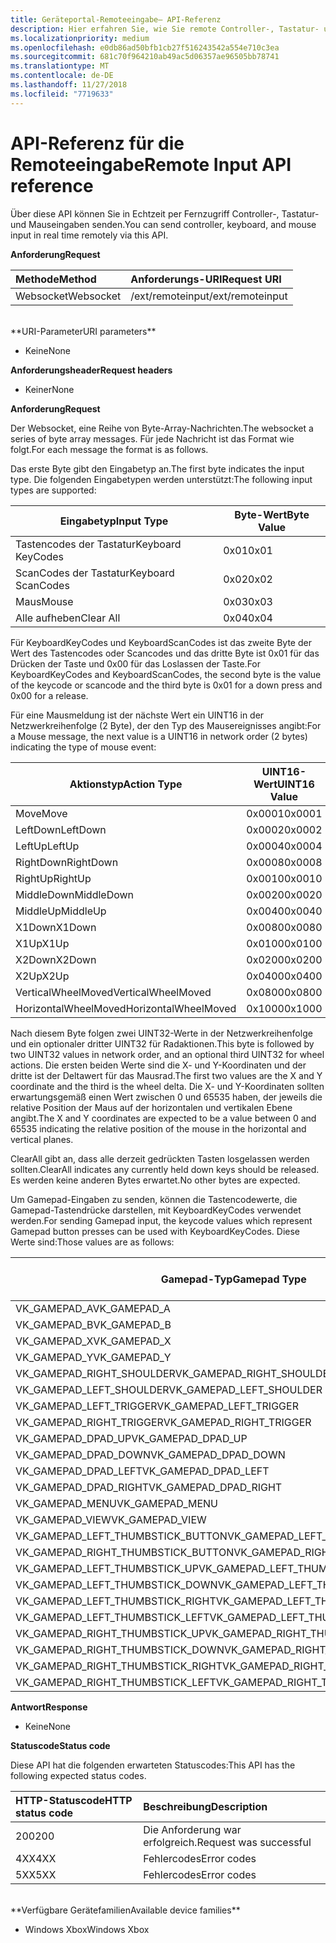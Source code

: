 ```yaml
---
title: Geräteportal-Remoteeingabe– API-Referenz
description: Hier erfahren Sie, wie Sie remote Controller-, Tastatur- und Mauseingaben auf einer Xbox senden.
ms.localizationpriority: medium
ms.openlocfilehash: e0db86ad50bfb1cb27f516243542a554e710c3ea
ms.sourcegitcommit: 681c70f964210ab49ac5d06357ae96505bb78741
ms.translationtype: MT
ms.contentlocale: de-DE
ms.lasthandoff: 11/27/2018
ms.locfileid: "7719633"
---
```

# <a name="remote-input-api-reference"></a><span data-ttu-id="34f77-103">API-Referenz für die Remoteeingabe</span><span class="sxs-lookup"><span data-stu-id="34f77-103">Remote Input API reference</span></span>   
<span data-ttu-id="34f77-104">Über diese API können Sie in Echtzeit per Fernzugriff Controller-, Tastatur- und Mauseingaben senden.</span><span class="sxs-lookup"><span data-stu-id="34f77-104">You can send controller, keyboard, and mouse input in real time remotely via this API.</span></span>

**<span data-ttu-id="34f77-105">Anforderung</span><span class="sxs-lookup"><span data-stu-id="34f77-105">Request</span></span>**

<span data-ttu-id="34f77-106">Methode</span><span class="sxs-lookup"><span data-stu-id="34f77-106">Method</span></span>      | <span data-ttu-id="34f77-107">Anforderungs-URI</span><span class="sxs-lookup"><span data-stu-id="34f77-107">Request URI</span></span>
:------     | :-----
<span data-ttu-id="34f77-108">Websocket</span><span class="sxs-lookup"><span data-stu-id="34f77-108">Websocket</span></span> | <span data-ttu-id="34f77-109">/ext/remoteinput</span><span class="sxs-lookup"><span data-stu-id="34f77-109">/ext/remoteinput</span></span>
<br />
**<span data-ttu-id="34f77-110">URI-Parameter</span><span class="sxs-lookup"><span data-stu-id="34f77-110">URI parameters</span></span>**

- <span data-ttu-id="34f77-111">Keine</span><span class="sxs-lookup"><span data-stu-id="34f77-111">None</span></span>

**<span data-ttu-id="34f77-112">Anforderungsheader</span><span class="sxs-lookup"><span data-stu-id="34f77-112">Request headers</span></span>**

- <span data-ttu-id="34f77-113">Keiner</span><span class="sxs-lookup"><span data-stu-id="34f77-113">None</span></span>

**<span data-ttu-id="34f77-114">Anforderung</span><span class="sxs-lookup"><span data-stu-id="34f77-114">Request</span></span>**

<span data-ttu-id="34f77-115">Der Websocket, eine Reihe von Byte-Array-Nachrichten.</span><span class="sxs-lookup"><span data-stu-id="34f77-115">The websocket a series of byte array messages.</span></span> <span data-ttu-id="34f77-116">Für jede Nachricht ist das Format wie folgt.</span><span class="sxs-lookup"><span data-stu-id="34f77-116">For each message the format is as follows.</span></span>

<span data-ttu-id="34f77-117">Das erste Byte gibt den Eingabetyp an.</span><span class="sxs-lookup"><span data-stu-id="34f77-117">The first byte indicates the input type.</span></span> <span data-ttu-id="34f77-118">Die folgenden Eingabetypen werden unterstützt:</span><span class="sxs-lookup"><span data-stu-id="34f77-118">The following input types are supported:</span></span>

| <span data-ttu-id="34f77-119">Eingabetyp</span><span class="sxs-lookup"><span data-stu-id="34f77-119">Input Type</span></span>        | <span data-ttu-id="34f77-120">Byte-Wert</span><span class="sxs-lookup"><span data-stu-id="34f77-120">Byte Value</span></span> |
|------------|-------------|
<span data-ttu-id="34f77-121">Tastencodes der Tastatur</span><span class="sxs-lookup"><span data-stu-id="34f77-121">Keyboard KeyCodes</span></span> | <span data-ttu-id="34f77-122">0x01</span><span class="sxs-lookup"><span data-stu-id="34f77-122">0x01</span></span>
<span data-ttu-id="34f77-123">ScanCodes der Tastatur</span><span class="sxs-lookup"><span data-stu-id="34f77-123">Keyboard ScanCodes</span></span> | <span data-ttu-id="34f77-124">0x02</span><span class="sxs-lookup"><span data-stu-id="34f77-124">0x02</span></span>
<span data-ttu-id="34f77-125">Maus</span><span class="sxs-lookup"><span data-stu-id="34f77-125">Mouse</span></span> | <span data-ttu-id="34f77-126">0x03</span><span class="sxs-lookup"><span data-stu-id="34f77-126">0x03</span></span>
<span data-ttu-id="34f77-127">Alle aufheben</span><span class="sxs-lookup"><span data-stu-id="34f77-127">Clear All</span></span> | <span data-ttu-id="34f77-128">0x04</span><span class="sxs-lookup"><span data-stu-id="34f77-128">0x04</span></span>

<span data-ttu-id="34f77-129">Für KeyboardKeyCodes und KeyboardScanCodes ist das zweite Byte der Wert des Tastencodes oder Scancodes und das dritte Byte ist 0x01 für das Drücken der Taste und 0x00 für das Loslassen der Taste.</span><span class="sxs-lookup"><span data-stu-id="34f77-129">For KeyboardKeyCodes and KeyboardScanCodes, the second byte is the value of the keycode or scancode and the third byte is 0x01 for a down press and 0x00 for a release.</span></span>

<span data-ttu-id="34f77-130">Für eine Mausmeldung ist der nächste Wert ein UINT16 in der Netzwerkreihenfolge (2 Byte), der den Typ des Mausereignisses angibt:</span><span class="sxs-lookup"><span data-stu-id="34f77-130">For a Mouse message, the next value is a UINT16 in network order (2 bytes) indicating the type of mouse event:</span></span>

| <span data-ttu-id="34f77-131">Aktionstyp</span><span class="sxs-lookup"><span data-stu-id="34f77-131">Action Type</span></span>        | <span data-ttu-id="34f77-132">UINT16-Wert</span><span class="sxs-lookup"><span data-stu-id="34f77-132">UINT16 Value</span></span> |
|------------|-------------|
<span data-ttu-id="34f77-133">Move</span><span class="sxs-lookup"><span data-stu-id="34f77-133">Move</span></span> | <span data-ttu-id="34f77-134">0x0001</span><span class="sxs-lookup"><span data-stu-id="34f77-134">0x0001</span></span>
<span data-ttu-id="34f77-135">LeftDown</span><span class="sxs-lookup"><span data-stu-id="34f77-135">LeftDown</span></span> | <span data-ttu-id="34f77-136">0x0002</span><span class="sxs-lookup"><span data-stu-id="34f77-136">0x0002</span></span>
<span data-ttu-id="34f77-137">LeftUp</span><span class="sxs-lookup"><span data-stu-id="34f77-137">LeftUp</span></span> | <span data-ttu-id="34f77-138">0x0004</span><span class="sxs-lookup"><span data-stu-id="34f77-138">0x0004</span></span>
<span data-ttu-id="34f77-139">RightDown</span><span class="sxs-lookup"><span data-stu-id="34f77-139">RightDown</span></span> | <span data-ttu-id="34f77-140">0x0008</span><span class="sxs-lookup"><span data-stu-id="34f77-140">0x0008</span></span>
<span data-ttu-id="34f77-141">RightUp</span><span class="sxs-lookup"><span data-stu-id="34f77-141">RightUp</span></span> | <span data-ttu-id="34f77-142">0x0010</span><span class="sxs-lookup"><span data-stu-id="34f77-142">0x0010</span></span>
<span data-ttu-id="34f77-143">MiddleDown</span><span class="sxs-lookup"><span data-stu-id="34f77-143">MiddleDown</span></span> | <span data-ttu-id="34f77-144">0x0020</span><span class="sxs-lookup"><span data-stu-id="34f77-144">0x0020</span></span>
<span data-ttu-id="34f77-145">MiddleUp</span><span class="sxs-lookup"><span data-stu-id="34f77-145">MiddleUp</span></span> | <span data-ttu-id="34f77-146">0x0040</span><span class="sxs-lookup"><span data-stu-id="34f77-146">0x0040</span></span>
<span data-ttu-id="34f77-147">X1Down</span><span class="sxs-lookup"><span data-stu-id="34f77-147">X1Down</span></span> | <span data-ttu-id="34f77-148">0x0080</span><span class="sxs-lookup"><span data-stu-id="34f77-148">0x0080</span></span>
<span data-ttu-id="34f77-149">X1Up</span><span class="sxs-lookup"><span data-stu-id="34f77-149">X1Up</span></span> | <span data-ttu-id="34f77-150">0x0100</span><span class="sxs-lookup"><span data-stu-id="34f77-150">0x0100</span></span>
<span data-ttu-id="34f77-151">X2Down</span><span class="sxs-lookup"><span data-stu-id="34f77-151">X2Down</span></span> | <span data-ttu-id="34f77-152">0x0200</span><span class="sxs-lookup"><span data-stu-id="34f77-152">0x0200</span></span>
<span data-ttu-id="34f77-153">X2Up</span><span class="sxs-lookup"><span data-stu-id="34f77-153">X2Up</span></span> | <span data-ttu-id="34f77-154">0x0400</span><span class="sxs-lookup"><span data-stu-id="34f77-154">0x0400</span></span>
<span data-ttu-id="34f77-155">VerticalWheelMoved</span><span class="sxs-lookup"><span data-stu-id="34f77-155">VerticalWheelMoved</span></span> | <span data-ttu-id="34f77-156">0x0800</span><span class="sxs-lookup"><span data-stu-id="34f77-156">0x0800</span></span>
<span data-ttu-id="34f77-157">HorizontalWheelMoved</span><span class="sxs-lookup"><span data-stu-id="34f77-157">HorizontalWheelMoved</span></span> | <span data-ttu-id="34f77-158">0x1000</span><span class="sxs-lookup"><span data-stu-id="34f77-158">0x1000</span></span>

<span data-ttu-id="34f77-159">Nach diesem Byte folgen zwei UINT32-Werte in der Netzwerkreihenfolge und ein optionaler dritter UINT32 für Radaktionen.</span><span class="sxs-lookup"><span data-stu-id="34f77-159">This byte is followed by two UINT32 values in network order, and an optional third UINT32 for wheel actions.</span></span> <span data-ttu-id="34f77-160">Die ersten beiden Werte sind die X- und Y-Koordinaten und der dritte ist der Deltawert für das Mausrad.</span><span class="sxs-lookup"><span data-stu-id="34f77-160">The first two values are the X and Y coordinate and the third is the wheel delta.</span></span> <span data-ttu-id="34f77-161">Die X- und Y-Koordinaten sollten erwartungsgemäß einen Wert zwischen 0 und 65535 haben, der jeweils die relative Position der Maus auf der horizontalen und vertikalen Ebene angibt.</span><span class="sxs-lookup"><span data-stu-id="34f77-161">The X and Y coordinates are expected to be a value between 0 and 65535 indicating the relative position of the mouse in the horizontal and vertical planes.</span></span>

<span data-ttu-id="34f77-162">ClearAll gibt an, dass alle derzeit gedrückten Tasten losgelassen werden sollten.</span><span class="sxs-lookup"><span data-stu-id="34f77-162">ClearAll indicates any currently held down keys should be released.</span></span> <span data-ttu-id="34f77-163">Es werden keine anderen Bytes erwartet.</span><span class="sxs-lookup"><span data-stu-id="34f77-163">No other bytes are expected.</span></span>

<span data-ttu-id="34f77-164">Um Gamepad-Eingaben zu senden, können die Tastencodewerte, die Gamepad-Tastendrücke darstellen, mit KeyboardKeyCodes verwendet werden.</span><span class="sxs-lookup"><span data-stu-id="34f77-164">For sending Gamepad input, the keycode values which represent Gamepad button presses can be used with KeyboardKeyCodes.</span></span> <span data-ttu-id="34f77-165">Diese Werte sind:</span><span class="sxs-lookup"><span data-stu-id="34f77-165">Those values are as follows:</span></span>

| <span data-ttu-id="34f77-166">Gamepad-Typ</span><span class="sxs-lookup"><span data-stu-id="34f77-166">Gamepad Type</span></span>        | <span data-ttu-id="34f77-167">Byte-Wert</span><span class="sxs-lookup"><span data-stu-id="34f77-167">Byte Value</span></span> |
|------------|-------------|
<span data-ttu-id="34f77-168">VK_GAMEPAD_A</span><span class="sxs-lookup"><span data-stu-id="34f77-168">VK_GAMEPAD_A</span></span>                       |  <span data-ttu-id="34f77-169">0xC3</span><span class="sxs-lookup"><span data-stu-id="34f77-169">0xC3</span></span>
<span data-ttu-id="34f77-170">VK_GAMEPAD_B</span><span class="sxs-lookup"><span data-stu-id="34f77-170">VK_GAMEPAD_B</span></span>                       |  <span data-ttu-id="34f77-171">0xC4</span><span class="sxs-lookup"><span data-stu-id="34f77-171">0xC4</span></span>
<span data-ttu-id="34f77-172">VK_GAMEPAD_X</span><span class="sxs-lookup"><span data-stu-id="34f77-172">VK_GAMEPAD_X</span></span>                       |  <span data-ttu-id="34f77-173">0xC5</span><span class="sxs-lookup"><span data-stu-id="34f77-173">0xC5</span></span>
<span data-ttu-id="34f77-174">VK_GAMEPAD_Y</span><span class="sxs-lookup"><span data-stu-id="34f77-174">VK_GAMEPAD_Y</span></span>                       |  <span data-ttu-id="34f77-175">0xC6</span><span class="sxs-lookup"><span data-stu-id="34f77-175">0xC6</span></span>
<span data-ttu-id="34f77-176">VK_GAMEPAD_RIGHT_SHOULDER</span><span class="sxs-lookup"><span data-stu-id="34f77-176">VK_GAMEPAD_RIGHT_SHOULDER</span></span>          |  <span data-ttu-id="34f77-177">0xC7</span><span class="sxs-lookup"><span data-stu-id="34f77-177">0xC7</span></span>
<span data-ttu-id="34f77-178">VK_GAMEPAD_LEFT_SHOULDER</span><span class="sxs-lookup"><span data-stu-id="34f77-178">VK_GAMEPAD_LEFT_SHOULDER</span></span>           |  <span data-ttu-id="34f77-179">0xC8</span><span class="sxs-lookup"><span data-stu-id="34f77-179">0xC8</span></span>
<span data-ttu-id="34f77-180">VK_GAMEPAD_LEFT_TRIGGER</span><span class="sxs-lookup"><span data-stu-id="34f77-180">VK_GAMEPAD_LEFT_TRIGGER</span></span>            |  <span data-ttu-id="34f77-181">0xC9</span><span class="sxs-lookup"><span data-stu-id="34f77-181">0xC9</span></span>
<span data-ttu-id="34f77-182">VK_GAMEPAD_RIGHT_TRIGGER</span><span class="sxs-lookup"><span data-stu-id="34f77-182">VK_GAMEPAD_RIGHT_TRIGGER</span></span>           |  <span data-ttu-id="34f77-183">0xCA</span><span class="sxs-lookup"><span data-stu-id="34f77-183">0xCA</span></span>
<span data-ttu-id="34f77-184">VK_GAMEPAD_DPAD_UP</span><span class="sxs-lookup"><span data-stu-id="34f77-184">VK_GAMEPAD_DPAD_UP</span></span>                 |  <span data-ttu-id="34f77-185">0xCB</span><span class="sxs-lookup"><span data-stu-id="34f77-185">0xCB</span></span>
<span data-ttu-id="34f77-186">VK_GAMEPAD_DPAD_DOWN</span><span class="sxs-lookup"><span data-stu-id="34f77-186">VK_GAMEPAD_DPAD_DOWN</span></span>               |  <span data-ttu-id="34f77-187">0xCC</span><span class="sxs-lookup"><span data-stu-id="34f77-187">0xCC</span></span>
<span data-ttu-id="34f77-188">VK_GAMEPAD_DPAD_LEFT</span><span class="sxs-lookup"><span data-stu-id="34f77-188">VK_GAMEPAD_DPAD_LEFT</span></span>               |  <span data-ttu-id="34f77-189">0xCD</span><span class="sxs-lookup"><span data-stu-id="34f77-189">0xCD</span></span>
<span data-ttu-id="34f77-190">VK_GAMEPAD_DPAD_RIGHT</span><span class="sxs-lookup"><span data-stu-id="34f77-190">VK_GAMEPAD_DPAD_RIGHT</span></span>              |  <span data-ttu-id="34f77-191">0xCE</span><span class="sxs-lookup"><span data-stu-id="34f77-191">0xCE</span></span>
<span data-ttu-id="34f77-192">VK_GAMEPAD_MENU</span><span class="sxs-lookup"><span data-stu-id="34f77-192">VK_GAMEPAD_MENU</span></span>                    |  <span data-ttu-id="34f77-193">0xCF</span><span class="sxs-lookup"><span data-stu-id="34f77-193">0xCF</span></span>
<span data-ttu-id="34f77-194">VK_GAMEPAD_VIEW</span><span class="sxs-lookup"><span data-stu-id="34f77-194">VK_GAMEPAD_VIEW</span></span>                    |  <span data-ttu-id="34f77-195">0xD0</span><span class="sxs-lookup"><span data-stu-id="34f77-195">0xD0</span></span>
<span data-ttu-id="34f77-196">VK_GAMEPAD_LEFT_THUMBSTICK_BUTTON</span><span class="sxs-lookup"><span data-stu-id="34f77-196">VK_GAMEPAD_LEFT_THUMBSTICK_BUTTON</span></span>  |  <span data-ttu-id="34f77-197">0xD1</span><span class="sxs-lookup"><span data-stu-id="34f77-197">0xD1</span></span>
<span data-ttu-id="34f77-198">VK_GAMEPAD_RIGHT_THUMBSTICK_BUTTON</span><span class="sxs-lookup"><span data-stu-id="34f77-198">VK_GAMEPAD_RIGHT_THUMBSTICK_BUTTON</span></span> |  <span data-ttu-id="34f77-199">0xD2</span><span class="sxs-lookup"><span data-stu-id="34f77-199">0xD2</span></span>
<span data-ttu-id="34f77-200">VK_GAMEPAD_LEFT_THUMBSTICK_UP</span><span class="sxs-lookup"><span data-stu-id="34f77-200">VK_GAMEPAD_LEFT_THUMBSTICK_UP</span></span>      |  <span data-ttu-id="34f77-201">0xD3</span><span class="sxs-lookup"><span data-stu-id="34f77-201">0xD3</span></span>
<span data-ttu-id="34f77-202">VK_GAMEPAD_LEFT_THUMBSTICK_DOWN</span><span class="sxs-lookup"><span data-stu-id="34f77-202">VK_GAMEPAD_LEFT_THUMBSTICK_DOWN</span></span>    |  <span data-ttu-id="34f77-203">0xD4</span><span class="sxs-lookup"><span data-stu-id="34f77-203">0xD4</span></span>
<span data-ttu-id="34f77-204">VK_GAMEPAD_LEFT_THUMBSTICK_RIGHT</span><span class="sxs-lookup"><span data-stu-id="34f77-204">VK_GAMEPAD_LEFT_THUMBSTICK_RIGHT</span></span>   |  <span data-ttu-id="34f77-205">0xD5</span><span class="sxs-lookup"><span data-stu-id="34f77-205">0xD5</span></span>
<span data-ttu-id="34f77-206">VK_GAMEPAD_LEFT_THUMBSTICK_LEFT</span><span class="sxs-lookup"><span data-stu-id="34f77-206">VK_GAMEPAD_LEFT_THUMBSTICK_LEFT</span></span>    |  <span data-ttu-id="34f77-207">0xD6</span><span class="sxs-lookup"><span data-stu-id="34f77-207">0xD6</span></span>
<span data-ttu-id="34f77-208">VK_GAMEPAD_RIGHT_THUMBSTICK_UP</span><span class="sxs-lookup"><span data-stu-id="34f77-208">VK_GAMEPAD_RIGHT_THUMBSTICK_UP</span></span>     |  <span data-ttu-id="34f77-209">0xD7</span><span class="sxs-lookup"><span data-stu-id="34f77-209">0xD7</span></span>
<span data-ttu-id="34f77-210">VK_GAMEPAD_RIGHT_THUMBSTICK_DOWN</span><span class="sxs-lookup"><span data-stu-id="34f77-210">VK_GAMEPAD_RIGHT_THUMBSTICK_DOWN</span></span>   |  <span data-ttu-id="34f77-211">0xD8</span><span class="sxs-lookup"><span data-stu-id="34f77-211">0xD8</span></span>
<span data-ttu-id="34f77-212">VK_GAMEPAD_RIGHT_THUMBSTICK_RIGHT</span><span class="sxs-lookup"><span data-stu-id="34f77-212">VK_GAMEPAD_RIGHT_THUMBSTICK_RIGHT</span></span>  |  <span data-ttu-id="34f77-213">0xD9</span><span class="sxs-lookup"><span data-stu-id="34f77-213">0xD9</span></span>
<span data-ttu-id="34f77-214">VK_GAMEPAD_RIGHT_THUMBSTICK_LEFT</span><span class="sxs-lookup"><span data-stu-id="34f77-214">VK_GAMEPAD_RIGHT_THUMBSTICK_LEFT</span></span>   |  <span data-ttu-id="34f77-215">0xDA</span><span class="sxs-lookup"><span data-stu-id="34f77-215">0xDA</span></span>


**<span data-ttu-id="34f77-216">Antwort</span><span class="sxs-lookup"><span data-stu-id="34f77-216">Response</span></span>**   

- <span data-ttu-id="34f77-217">Keine</span><span class="sxs-lookup"><span data-stu-id="34f77-217">None</span></span>

**<span data-ttu-id="34f77-218">Statuscode</span><span class="sxs-lookup"><span data-stu-id="34f77-218">Status code</span></span>**

<span data-ttu-id="34f77-219">Diese API hat die folgenden erwarteten Statuscodes:</span><span class="sxs-lookup"><span data-stu-id="34f77-219">This API has the following expected status codes.</span></span>

<span data-ttu-id="34f77-220">HTTP-Statuscode</span><span class="sxs-lookup"><span data-stu-id="34f77-220">HTTP status code</span></span>      | <span data-ttu-id="34f77-221">Beschreibung</span><span class="sxs-lookup"><span data-stu-id="34f77-221">Description</span></span>
:------     | :-----
<span data-ttu-id="34f77-222">200</span><span class="sxs-lookup"><span data-stu-id="34f77-222">200</span></span> | <span data-ttu-id="34f77-223">Die Anforderung war erfolgreich.</span><span class="sxs-lookup"><span data-stu-id="34f77-223">Request was successful</span></span>
<span data-ttu-id="34f77-224">4XX</span><span class="sxs-lookup"><span data-stu-id="34f77-224">4XX</span></span> | <span data-ttu-id="34f77-225">Fehlercodes</span><span class="sxs-lookup"><span data-stu-id="34f77-225">Error codes</span></span>
<span data-ttu-id="34f77-226">5XX</span><span class="sxs-lookup"><span data-stu-id="34f77-226">5XX</span></span> | <span data-ttu-id="34f77-227">Fehlercodes</span><span class="sxs-lookup"><span data-stu-id="34f77-227">Error codes</span></span>

<br />
**<span data-ttu-id="34f77-228">Verfügbare Gerätefamilien</span><span class="sxs-lookup"><span data-stu-id="34f77-228">Available device families</span></span>**

* <span data-ttu-id="34f77-229">Windows Xbox</span><span class="sxs-lookup"><span data-stu-id="34f77-229">Windows Xbox</span></span>
